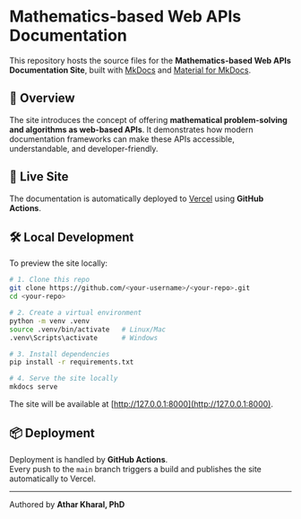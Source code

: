 # Mathematics-based Web APIs Documentation

This repository hosts the source files for the **Mathematics-based Web APIs Documentation Site**, built with [MkDocs](https://www.mkdocs.org/) and [Material for MkDocs](https://squidfunk.github.io/mkdocs-material/).

## 📖 Overview

The site introduces the concept of offering **mathematical problem-solving and algorithms as web-based APIs**. It demonstrates how modern documentation frameworks can make these APIs accessible, understandable, and developer-friendly.

## 🚀 Live Site

The documentation is automatically deployed to [Vercel](https://vercel.com/) using **GitHub Actions**.

## 🛠 Local Development

To preview the site locally:

```bash
# 1. Clone this repo
git clone https://github.com/<your-username>/<your-repo>.git
cd <your-repo>

# 2. Create a virtual environment
python -m venv .venv
source .venv/bin/activate   # Linux/Mac
.venv\Scripts\activate      # Windows

# 3. Install dependencies
pip install -r requirements.txt

# 4. Serve the site locally
mkdocs serve
```

The site will be available at [http://127.0.0.1:8000](http://127.0.0.1:8000).

## 📦 Deployment


Deployment is handled by **GitHub Actions**.  
Every push to the `main` branch triggers a build and publishes the site automatically to Vercel.

---

Authored by **Athar Kharal, PhD**
